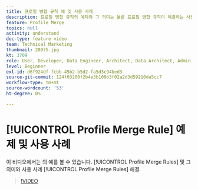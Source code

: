 ```yaml
---
title: 프로필 병합 규칙 예 및 사용 사례
description: 프로필 병합 규칙의 예제와 그 의미는 물론 프로필 병합 규칙이 해결하는 사용 사례에 대해 알아봅니다.
feature: Profile Merge
topics: null
activity: understand
doc-type: feature video
team: Technical Marketing
thumbnail: 28975.jpg
kt: 3709
role: User, Developer, Data Engineer, Architect, Data Architect, Admin, Leader
level: Beginner
exl-id: d6f924df-fcbb-45b2-b5d2-fa5d3c94bed3
source-git-commit: 124f03208f2b4e3b109b3f02a2d3d59210da5cc7
workflow-type: tm+mt
source-wordcount: '53'
ht-degree: 0%

---
```


# [!UICONTROL Profile Merge Rule] 예제 및 사용 사례

이 비디오에서는 의 예를 볼 수 있습니다. [!UICONTROL Profile Merge Rules] 및 그 의미와 사용 사례 [!UICONTROL Profile Merge Rules] 해결.

>[!VIDEO](https://video.tv.adobe.com/v/28975/?quality=12)
